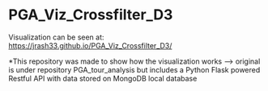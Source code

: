 # PGA_Viz_Crossfilter_D3

Visualization can be seen at: https://jrash33.github.io/PGA_Viz_Crossfilter_D3/

*This repository was made to show how the visualization works --> original is under repository PGA_tour_analysis but includes a Python Flask powered Restful API with data stored on MongoDB local database
